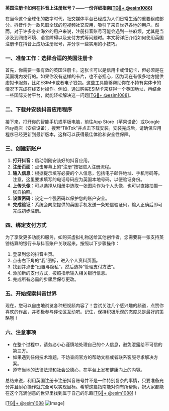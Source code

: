 **英国注册卡如何在抖音上注册账号？——一份详细指南[[TG💪+ @esim1088](https://t.me/s/esim1088)]**

在当今这个全球化的数字时代，社交媒体平台已经成为人们日常生活的重要组成部分。抖音作为一款风靡全球的短视频社交应用，吸引了来自世界各地的用户。然而，对于许多身处海外的用户来说，注册抖音账号可能会遇到一些麻烦，尤其是当涉及到网络环境、语言障碍以及支付方式等问题时。本文将详细介绍如何使用英国注册卡在抖音上成功注册账号，并分享一些实用的小技巧。

### 一、准备工作：选择合适的英国注册卡

首先，你需要一张有效的英国注册卡。这张卡可以是信用卡或借记卡，但必须是在英国境内发行的。如果你没有这样的卡片，也不必担心，因为现在有很多地方提供虚拟卡服务，比如ESIM卡或者电子钱包。这些工具能够帮助你在不持有实体卡的情况下完成在线支付操作。例如，通过购买ESIM卡来获得一个英国地址，再结合一些国际支付平台，就能轻松解决这一问题[[TG💪+ @esim1088](https://t.me/s/esim1088)]。

### 二、下载并安装抖音应用程序

接下来，打开你的智能手机或平板电脑，前往App Store（苹果设备）或Google Play商店（安卓设备），搜索“TikTok”并点击下载安装。安装完成后，请确保应用程序已经更新到最新版本，这样可以获得最佳体验和安全性保障。

### 三、创建新账户

1. **打开抖音**：启动刚刚安装好的抖音应用。
2. **注册页面**：点击屏幕上的“注册”按钮进入注册流程。
3. **输入信息**：根据提示填写必要的个人信息，包括电子邮件地址、手机号码等。注意，这里要求填写的电话号码应为英国本地号码，以便验证身份。
4. **上传头像**：可以选择从相册中选取一张图片作为个人头像，也可以直接拍摄一张自拍照。
5. **设置密码**：设定一个强密码以保护您的账户安全。
6. **完成验证**：系统会向您提供的英国手机发送一条短信验证码，输入正确后即可完成初步注册。

### 四、绑定支付方式

为了享受更多功能和服务，如购买虚拟礼物送给其他创作者，您需要将一张支持英镑结算的银行卡与抖音账户关联起来。按照以下步骤操作：

1. 登录到您的抖音主页。
2. 点击右下角的“我”图标，进入个人资料页面。
3. 找到并点击“设置与隐私”，然后选择“管理支付方法”。
4. 添加新的支付方式，按照指示输入相关银行信息。
5. 完成所有必需的步骤后保存更改。

### 五、开始探索抖音世界

现在，您可以自由地浏览各种短视频内容了！尝试关注几个感兴趣的频道，点赞你喜欢的作品，并积极参与评论区互动吧。记住，保持积极乐观的态度总是最好的策略哦！

### 六、注意事项

- 在整个过程中，请务必小心谨慎地处理自己的个人信息，避免泄露给不可信的第三方。
- 如果遇到任何技术难题，不妨查阅官方的帮助文档或者联系客服寻求解决方案。
- 遵守当地的法律法规和社会公德心，在平台上发布健康向上的内容。

总结来说，利用英国注册卡注册抖音账号并不是一件特别复杂的事情，只要准备充分并且耐心操作就完全可以实现目标。希望这篇指南能对你有所帮助，祝大家都能在这个充满创意的世界里找到属于自己的乐趣[[TG💪+ @esim1088](https://t.me/s/esim1088)]！

[[TG💪+ @esim1088](https://t.me/s/esim1088) ![Image](https://i.postimg.cc/4NQfJmqS/Snipaste-2025-05-13-00-14-12.png)]